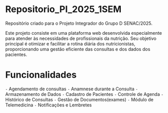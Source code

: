 # Repositorio_PI_2025_1SEM
Repositório criado para o Projeto Integrador do Grupo D SENAC/2025.

Este projeto consiste em uma plataforma web desenvolvida especialmente para atender às necessidades de profissionais da nutrição. 
Seu objetivo principal é otimizar e facilitar a rotina diária dos nutricionistas, proporcionando uma gestão eficiente das consultas e dos dados dos pacientes.

# Funcionalidades
`-` Agendamento de consultas
`-` Anamnese durante a Consulta
`-` Armazenamento de Dados
`-` Cadastro de Pacientes
`-` Controle de Agenda
`-` Histórico de Consultas
`-` Gestão de Documentos(exames)
`-` Módulo de Telemedicina
`-` Notificações e Lembretes

